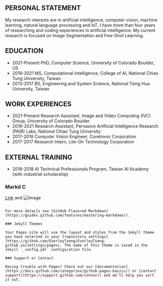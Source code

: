 ## PERSONAL STATEMENT

My research interests are in artificial intelligence, computer vision, machine learning, natural language processing and IoT. I have more than four years of researching and coding experiences in artificial intelligence. My current research is focused on Image Segmentation and Few-Shot Learning.

## EDUCATION

- 2021-Present    PhD, Computer Science, University of Colorado Boulder, US
- 2019-2021       MS, Computational Intelligence, College of AI, National Chiao Tung University, Taiwan
- 2013-2017       BS, Engineering and System Science, National Tsing Hua University, Taiwan

## WORK EXPERIENCES

- 2021-Present    Research Assistant, Image and Video Computing (IVC) Group, University of Colorado Boulder
- 2019-2021       Research Assistant, Pervasive Artificial Intelligence Research (PAIR) Labs, National Chiao Tung University
- 2017-2019       Computer Vision Engineer, Coretronic Corporation
- 2017-2017       Research Intern, Lite-On Technology Corporation

## EXTERNAL TRAINING

- 2018-2018       AI Technical Professionals Program, Taiwan AI Academy (with industrial scholarship)

### Markd C

[Link](url) and ![Image](src)
```

For more details see [GitHub Flavored Markdown](https://guides.github.com/features/mastering-markdown/).

### Jekyll Themes

Your Pages site will use the layout and styles from the Jekyll theme you have selected in your [repository settings](https://github.com/EverleyTseng/EverleyTseng-github.io/settings/pages). The name of this theme is saved in the Jekyll `_config.yml` configuration file.

### Support or Contact

Having trouble with Pages? Check out our [documentation](https://docs.github.com/categories/github-pages-basics/) or [contact support](https://support.github.com/contact) and we’ll help you sort it out.
